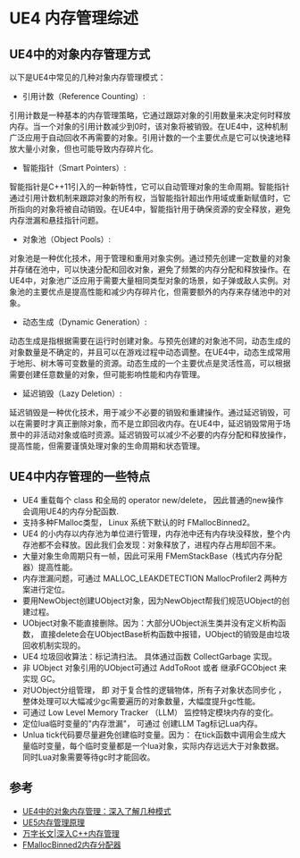 # UE4 内存管理综述

## UE4中的对象内存管理方式

以下是UE4中常见的几种对象内存管理模式：

- 引用计数（Reference Counting）:

引用计数是一种基本的内存管理策略，它通过跟踪对象的引用数量来决定何时释放内存。当一个对象的引用计数减少到0时，该对象将被销毁。在UE4中，这种机制广泛应用于自动回收不再需要的对象。引用计数的一个主要优点是它可以快速地释放大量小对象，但也可能导致内存碎片化。

- 智能指针（Smart Pointers）:

智能指针是C++11引入的一种新特性，它可以自动管理对象的生命周期。智能指针通过引用计数机制来跟踪对象的所有权，当智能指针超出作用域或重新赋值时，它所指向的对象将被自动销毁。在UE4中，智能指针用于确保资源的安全释放，避免内存泄漏和悬挂指针问题。

- 对象池（Object Pools）:

对象池是一种优化技术，用于管理和重用对象实例。通过预先创建一定数量的对象并存储在池中，可以快速分配和回收对象，避免了频繁的内存分配和释放操作。在UE4中，对象池广泛应用于需要大量相同类型对象的场景，如子弹或敌人实例。对象池的主要优点是提高性能和减少内存碎片化，但需要额外的内存来存储池中的对象。

- 动态生成（Dynamic Generation）:

动态生成是指根据需要在运行时创建对象。与预先创建的对象池不同，动态生成的对象数量是不确定的，并且可以在游戏过程中动态调整。在UE4中，动态生成常用于地形、树木等可变数量的资源。动态生成的一个主要优点是灵活性高，可以根据需要创建任意数量的对象，但可能影响性能和内存管理。

- 延迟销毁（Lazy Deletion）:

延迟销毁是一种优化技术，用于减少不必要的销毁和重建操作。通过延迟销毁，可以在需要时才真正删除对象，而不是立即回收内存。在UE4中，延迟销毁常用于场景中的非活动对象或临时资源。延迟销毁可以减少不必要的内存分配和释放操作，提高性能，但需要谨慎处理对象的生命周期和状态管理。

## UE4中内存管理的一些特点

- UE4 重载每个 class 和全局的 operator new/delete， 因此普通的new操作会调用UE4的内存分配函数.
- 支持多种FMalloc类型， Linux 系统下默认的时 FMallocBinned2。
- UE4 的小内存以内存池为单位进行管理，内存池中还有内存块没释放，整个内存池都不会释放。因此我们会发现：对象释放了，进程内存占用却回不来。
- 大量对象生命周期只有一帧，因此可采用 FMemStackBase（栈式内存分配器）提高性能。
- 内存泄漏问题，可通过 MALLOC_LEAKDETECTION MallocProfiler2 两种方案进行定位。
- 要用NewObject创建UObject对象，因为NewObject帮我们规范UObject的创建过程。
- UObject对象不能直接删除。因为：大部分UObject派生类并没有定义析构函数， 直接delete会在UObjectBase析构函数中报错，UObject的销毁是由垃圾回收机制实现的。
- UE4 垃圾回收算法：标记清扫法。 具体通过函数 CollectGarbage 实现。
- 非 UObject 对象引用的UObject可通过 AddToRoot 或者 继承FGCObject 来实现 GC。
- 对UObject分组管理， 即 对于复合性的逻辑物体，所有子对象状态同步化 ，整体处理可以大幅减少gc需要遍历的对象数量，大幅度提升gc性能。
- 可通过 Low Level Memory Tracker （LLM） 监控特定模块内存的变化。
- 定位lua临时变量的"内存泄漏"， 可通过 创建LLM Tag标记Lua内存。
- Unlua tick代码要尽量避免创建临时变量。因为： 在tick函数中调用会生成大量临时变量，每个临时变量都是一个lua对象，实际内存远远大于对象数据。同时Lua对象需要等待gc时才能回收。


## 参考

- [UE4中的对象内存管理：深入了解几种模式](https://developer.baidu.com/article/details/2924256)
- [UE5内存管理原理](https://mytechplayer.com/archives/ue5%E5%86%85%E5%AD%98%E7%AE%A1%E7%90%86%E5%8E%9F%E7%90%86)
- [万字长文|深入C++内存管理](https://www.eet-china.com/mp/a136012.html)
- [FMallocBinned2内存分配器](https://www.cnblogs.com/kekec/p/14675228.html)
